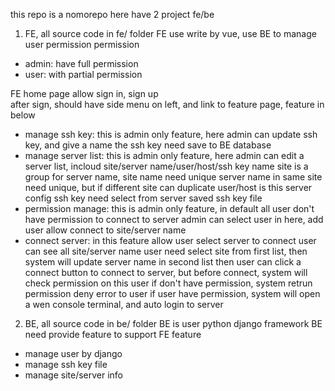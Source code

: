 this repo is a nomorepo
here have 2 project fe/be 
1. FE, all source code in fe/ folder
FE use write by vue, use BE to manage user permission
permission
  - admin: have full permission
  - user: with partial permission

FE home page allow sign in, sign up  
after sign, should have side menu on left, and link to feature page, feature in below
- manage ssh key: this is admin only feature, here admin can update ssh key, and give a name
  the ssh key need save to BE database
- manage server list: this is admin only feature, here admin can edit a server list, incloud site/server name/user/host/ssh key name
  site is a group for server name, site name need unique
  server name in same site need unique, but if different site can duplicate
  user/host is this server config 
  ssh key need select from server saved ssh key file
- permission manage: this is admin only feature, in default all user don't have permission to connect to server
  admin can select user in here, add user allow connect to site/server name  
- connect server: in this feature allow user select server to connect
  user can see all site/server name 
  user need select site from first list, then system will update server name in second list
  then user can click a connect button to connect to server, but before connect, system will check permission on this user
  if don't have permission, system retrun permission deny error to user
  if user have permission, system will open a wen console terminal, and auto login to server

2. BE, all source code in be/ folder
BE is user python django framework 
BE need provide feature to support FE feature
- manage user by django
- manage ssh key file
- manage site/server info 
